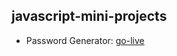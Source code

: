## javascript-mini-projects
- Password Generator: [go-live](https://password-generator-gray-pi.vercel.app/)
